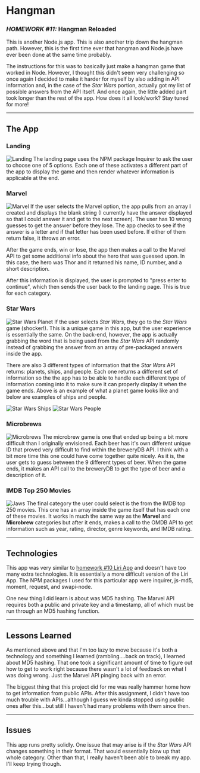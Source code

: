 # Hangman
### *HOMEWORK #11:* Hangman Reloaded
This is another Node.js app. This is also another trip down the hangman path. However, this is the first time ever that hangman and Node.js have ever been done at the same time probably.

The instructions for this was to basically just make a hangman game that worked in Node. However, I thought this didn't seem very challenging so once again I decided to make it harder for myself by also adding in API information and, in the case of the *Star Wars* portion, actually got my list of possible answers from the API itself. And once again, the little added part took longer than the rest of the app. How does it all look/work? Stay tuned for more!

***
## The App
### Landing
![Landing](https://i.imgur.com/kWCveBx.jpg)
The landing page uses the NPM package Inquirer to ask the user to choose one of 5 options. Each one of these activates a different part of the app to display the game and then render whatever information is applicable at the end.

### Marvel
![Marvel](https://i.imgur.com/wMsOmsK.jpg)
If the user selects the Marvel option, the app pulls from an array I created and displays the blank string (I currently have the answer displayed so that I could answer it and get to the next screen). The user has 10 wrong guesses to get the answer before they lose. The app checks to see if the answer is a letter and if that letter has been used before. If either of them return false, it throws an error. 

After the game ends, win or lose, the app then makes a call to the Marvel API to get some additional info about the hero that was guessed upon. In this case, the hero was Thor and it returned his name, ID number, and a short description.

After this information is displayed, the user is prompted to "press enter to continue", which then sends the user back to the landing page. This is true for each category.

### Star Wars
![Star Wars Planet](https://i.imgur.com/gVEjOq9.jpg)
If the user selects *Star Wars*, they go to the *Star Wars* game (shocker!). This is a unique game in this app, but the user experience is essentially the same. On the back-end, however, the app is actually grabbing the word that is being used from the *Star Wars* API randomly instead of grabbing the answer from an array of pre-packaged answers inside the app. 

There are also 3 different types of information that the *Star Wars* API returns: planets, ships, and people. Each one returns a different set of information so the the app has to be able to handle each different type of information coming into it to make sure it can properly display it when the game ends. Above is an example of what a planet game looks like and below are examples of ships and people.

![Star Wars Ships](https://i.imgur.com/Ma8rji1.jpg)
![Star Wars People](https://i.imgur.com/j7Fkj9Z.jpg)

### Microbrews
![Microbrews](https://i.imgur.com/KscRKqF.jpg)
The microbrew game is one that ended up being a bit more difficult than I originally envisioned. Each beer has it's own different unique ID that proved very difficult to find within the breweryDB API. I think with a bit more time this one could have come together quite nicely. As it is, the user gets to guess between the 9 different types of beer. When the game ends, it makes an API call to the breweryDB to get the type of beer and a description of it.

### IMDB Top 250 Movies
![Jaws](https://i.imgur.com/XCRqOM7.jpg)
The final category the user could select is the from the IMDB top 250 movies. This one has an array inside the game itself that has each one of these movies. It works in much the same way as the **Marvel** and **Microbrew** categories but after it ends, makes a call to the OMDB API to get information such as year, rating, director, genre keywords, and IMDB rating.

***
## Technologies
This app was very similar to [homework #10 Liri App](https://github.com/oitowl7/liri-node-app) and doesn't have too many extra technologies. It is essentially a more difficult version of the Liri App. The NPM packages I used for this particular app were inquirer, js-md5, moment, request, and swapi-node.

One new thing I did learn is about was MD5 hashing. The Marvel API requires both a public and private key and a timestamp, all of which must be run through an MD5 hashing function.

***
## Lessons Learned
As mentioned above and that I'm too lazy to move because it's both a technology and something I learned (rambling....back on track), I learned about MD5 hashing. That one took a significant amount of time to figure out how to get to work right because there wasn't a lot of feedback on what I was doing wrong. Just the Marvel API pinging back with an error. 

The biggest thing that this project did for me was really hammer home how to get information from public APIs. After this assignment, I didn't have too much trouble with APIs...although I guess we kinda stopped using public ones after this...but still I haven't had many problems with them since then.

***
## Issues
This app runs pretty solidly. One issue that may arise is if the *Star Wars* API changes something in their format. That would essentially blow up that whole category. Other than that, I really haven't been able to break my app. I'll keep trying though.
